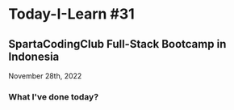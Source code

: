# Today-I-Learn #31
## SpartaCodingClub Full-Stack Bootcamp in Indonesia
November 28th, 2022

### What I've done today?
